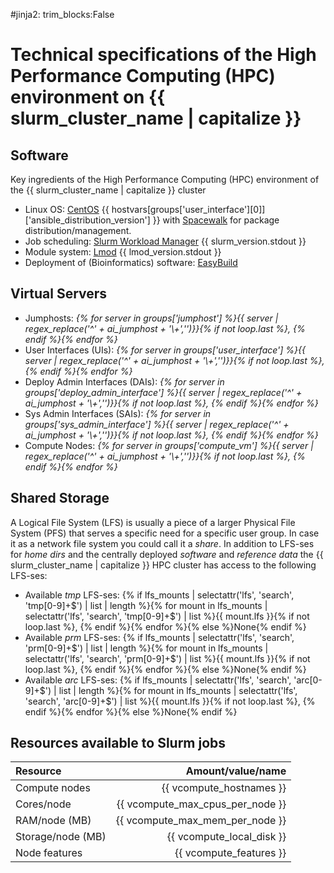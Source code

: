 #jinja2: trim_blocks:False
# Technical specifications of the High Performance Computing (HPC) environment on {{ slurm_cluster_name | capitalize }}

## Software

Key ingredients of the High Performance Computing (HPC) environment of the {{ slurm_cluster_name | capitalize }} cluster

 * Linux OS: [CentOS](https://www.centos.org/) {{ hostvars[groups['user_interface'][0]]['ansible_distribution_version'] }} with [Spacewalk](https://spacewalkproject.github.io/) for package distribution/management.
 * Job scheduling: [Slurm Workload Manager](https://slurm.schedmd.com/) {{ slurm_version.stdout }}
 * Module system: [Lmod](https://github.com/TACC/Lmod) {{ lmod_version.stdout }}
 * Deployment of (Bioinformatics) software: [EasyBuild](https://github.com/easybuilders/easybuild)

## Virtual Servers

 * Jumphosts: _{% for server in groups['jumphost'] %}{{ server | regex_replace('^' + ai_jumphost + '\\+','')}}{% if not loop.last %}, {% endif %}{% endfor %}_
 * User Interfaces (UIs): _{% for server in groups['user_interface'] %}{{ server | regex_replace('^' + ai_jumphost + '\\+','')}}{% if not loop.last %}, {% endif %}{% endfor %}_
 * Deploy Admin Interfaces (DAIs): _{% for server in groups['deploy_admin_interface'] %}{{ server | regex_replace('^' + ai_jumphost + '\\+','')}}{% if not loop.last %}, {% endif %}{% endfor %}_
 * Sys Admin Interfaces (SAIs): _{% for server in groups['sys_admin_interface'] %}{{ server | regex_replace('^' + ai_jumphost + '\\+','')}}{% if not loop.last %}, {% endif %}{% endfor %}_
 * Compute Nodes: _{% for server in groups['compute_vm'] %}{{ server | regex_replace('^' + ai_jumphost + '\\+','')}}{% if not loop.last %}, {% endif %}{% endfor %}_

## Shared Storage

A Logical File System (LFS) is usually a piece of a larger Physical File System (PFS) that serves a specific need for a specific user group. 
In case it as a network file system you could call it a _share_. 
In addition to LFS-ses for _home dirs_ and the centrally deployed _software_  and _reference data_ the {{ slurm_cluster_name | capitalize }} HPC cluster has access to the following LFS-ses:

 * Available _tmp_ LFS-ses: {% if lfs_mounts | selectattr('lfs', 'search', 'tmp[0-9]+$') | list | length %}{% for mount in lfs_mounts | selectattr('lfs', 'search', 'tmp[0-9]+$') | list %}{{ mount.lfs }}{% if not loop.last %}, {% endif %}{% endfor %}{% else %}None{% endif %}
 * Available _prm_ LFS-ses: {% if lfs_mounts | selectattr('lfs', 'search', 'prm[0-9]+$') | list | length %}{% for mount in lfs_mounts | selectattr('lfs', 'search', 'prm[0-9]+$') | list %}{{ mount.lfs }}{% if not loop.last %}, {% endif %}{% endfor %}{% else %}None{% endif %}
 * Available _arc_ LFS-ses: {% if lfs_mounts | selectattr('lfs', 'search', 'arc[0-9]+$') | list | length %}{% for mount in lfs_mounts | selectattr('lfs', 'search', 'arc[0-9]+$') | list %}{{ mount.lfs }}{% if not loop.last %}, {% endif %}{% endfor %}{% else %}None{% endif %}

## Resources available to Slurm jobs

| Resource            | Amount/value/name                      |
|:------------------- | --------------------------------------:|
| Compute nodes       | {{ vcompute_hostnames }}               |
| Cores/node          | {{ vcompute_max_cpus_per_node }}       |
| RAM/node \(MB\)     | {{ vcompute_max_mem_per_node }}        |
| Storage/node \(MB\) | {{ vcompute_local_disk }}              |
| Node features       | {{ vcompute_features }}                |

